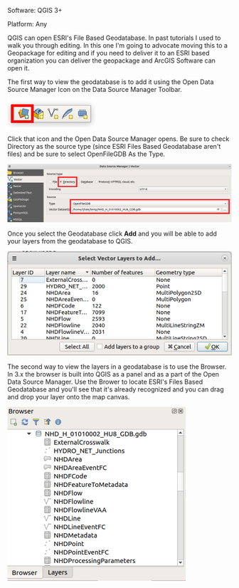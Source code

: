 Software: QGIS 3+

Platform: Any 

QGIS can open ESRI's File Based Geodatabase. In past tutorials I used to walk you through editing. In this one I'm going to advocate moving this to a Geopackage for editing and if you need to deliver it to an ESRI based organization you can deliver the geopackage and ArcGIS Software can open it. 

The first way to view the geodatabase is to add it using the Open Data Source Manager Icon on the Data Source Manager Toolbar. 

![odsm_image](/images/open_data_manager_toolbar_hl.png) 

Click that icon and the Open Data Source Manager opens. Be sure to check Directory as the source type (since ESRI Files Based Geodatabase aren't files) and be sure to select OpenFileGDB As the Type. 

![data_source_manager](/images/data_source_manager_hl.png) 

Once you select the Geodatabase click **Add** and you will be able to add your layers from the geodatabase to QGIS. 

![select_vector](/images/select_vector_layers_to_add.png) 

The second way to view the layers in a geodatabase is to use the Browser. In 3.x the browser is built into QGIS as a panel and as a part of the Open Data Source Manager. Use the Brower to locate ESRI's Files Based Geodatabase and you'll see that it's already recognized and you can drag and drop your layer onto the map canvas. 

![browser](/images/browser.png)

